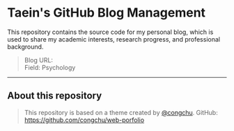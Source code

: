 # Taein's GitHub Blog Management

This repository contains the source code for my personal blog, which is used to share my academic interests, research progress, and professional background.

> Blog URL:  <br>
> Field: Psychology

---

## About this repository

> This repository is based on a theme created by [@congchu](https://github.com/congchu/web-porfolio).
> GitHub: https://github.com/congchu/web-porfolio
